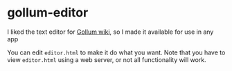 # gollum-editor
I liked the text editor for [Gollum wiki](https://github.com/gollum/gollum), so I made it available for use in any app

You can edit `editor.html` to make it do what you want. Note that you have to view `editor.html` using a web server, or not all functionality will work.
